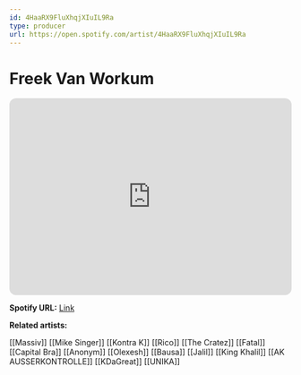 ```yaml
---
id: 4HaaRX9FluXhqjXIuIL9Ra
type: producer
url: https://open.spotify.com/artist/4HaaRX9FluXhqjXIuIL9Ra
---
```

# Freek Van Workum

<iframe style="border-radius:12px" src="https://open.spotify.com/embed/artist/4HaaRX9FluXhqjXIuIL9Ra" width="100%" height="352" frameBorder="0" allowfullscreen="" allow="autoplay; clipboard-write; encrypted-media; fullscreen; picture-in-picture" loading="lazy"></iframe>

**Spotify URL:** [Link](https://open.spotify.com/artist/4HaaRX9FluXhqjXIuIL9Ra)

**Related artists:**

[[Massiv]]
[[Mike Singer]]
[[Kontra K]]
[[Rico]]
[[The Cratez]]
[[Fatal]]
[[Capital Bra]]
[[Anonym]]
[[Olexesh]]
[[Bausa]]
[[Jalil]]
[[King Khalil]]
[[AK AUSSERKONTROLLE]]
[[KDaGreat]]
[[UNIKA]]
